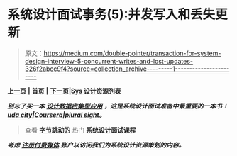 # 系统设计面试事务(5):并发写入和丢失更新

> 原文：<https://medium.com/double-pointer/transaction-for-system-design-interview-5-concurrent-writes-and-lost-updates-326f2abcc9f4?source=collection_archive---------1----------------------->

[**上一页**](/double-pointer/transaction-for-system-design-interview-4-read-skew-and-snapshot-isolation-c5dc47d831e) **|** [**首页**](https://bit.ly/3tVGgRY) **|** [**下一页**](/double-pointer/transactions-for-system-design-interview-6-write-skew-12a9fcd7fff5)**|**[**Sys 设计资源列表**](/double-pointer/ultimate-collection-of-system-design-resources-for-tech-interviews-ddc72c4efeac)

***别忘了买一本*** [***设计数据密集型应用***](https://amzn.to/3HWOSPm) ***，这是系统设计面试准备中最重要的一本书！***[***uda city***](https://bit.ly/3JIpvl4)***|***[***Coursera***](https://imp.i384100.net/zaYBB0)***|***[***plural sight***](https://pluralsight.pxf.io/Ao7GGK)***。***

> 查看 [**字节跳动的**](https://bytebytego.com?fpr=datajek34) 热门 [**系统设计面试课程**](https://bytebytego.com?fpr=datajek34)

***考虑*** [***注册付费媒体***](https://bit.ly/3LNjPXB) ***账户以访问我们为系统设计资源策划的内容。***